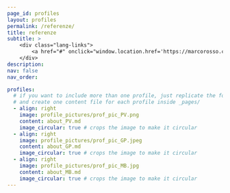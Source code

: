 ```yaml
---
page_id: profiles
layout: profiles
permalink: /referenze/
title: referenze
subtitle: >
    <div class="lang-links">
        <a href="#" onclick="window.location.href='https://marcorosso.com/references/'; return false;">references</a>&nbsp;|&nbsp;<a href="/es/referencias/" hreflang="es">referencias</a>
    </div>
description:
nav: false
nav_order:

profiles:
  # if you want to include more than one profile, just replicate the following block
  # and create one content file for each profile inside _pages/
  - align: right
    image: profile_pictures/prof_pic_PV.png
    content: about_PV.md
    image_circular: true # crops the image to make it circular
  - align: right
    image: profile_pictures/prof_pic_GP.jpeg
    content: about_GP.md
    image_circular: true # crops the image to make it circular
  - align: right
    image: profile_pictures/prof_pic_MB.jpg
    content: about_MB.md
    image_circular: true # crops the image to make it circular
---
```

